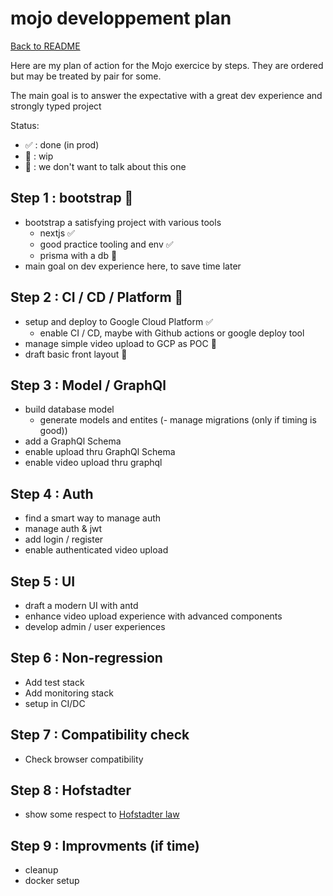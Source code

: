 # mojo developpement plan

[Back to README](./README.md)

Here are my plan of action for the Mojo exercice by steps.
They are ordered but may be treated by pair for some.

The main goal is to answer the expectative with a great dev experience and strongly typed project

Status:

- ✅ : done (in prod)
- 🚧 : wip
- 🚫 : we don't want to talk about this one

## Step 1 : bootstrap 🚧

- bootstrap a satisfying project with various tools
  - nextjs ✅
  - good practice tooling and env ✅
  - prisma with a db 🚧
- main goal on dev experience here, to save time later

## Step 2 : CI / CD / Platform 🚧

- setup and deploy to Google Cloud Platform ✅
  - enable CI / CD, maybe with Github actions or google deploy tool
- manage simple video upload to GCP as POC 🚧
- draft basic front layout 🚧

## Step 3 : Model / GraphQl

- build database model
  - generate models and entites
    (- manage migrations (only if timing is good))
- add a GraphQl Schema
- enable upload thru GraphQl Schema
- enable video upload thru graphql

## Step 4 : Auth

- find a smart way to manage auth
- manage auth & jwt
- add login / register
- enable authenticated video upload

## Step 5 : UI

- draft a modern UI with antd
- enhance video upload experience with advanced components
- develop admin / user experiences

## Step 6 : Non-regression

- Add test stack
- Add monitoring stack
- setup in CI/DC

## Step 7 : Compatibility check

- Check browser compatibility

## Step 8 : Hofstadter

- show some respect to [Hofstadter law](https://en.wikipedia.org/wiki/Hofstadter%27s_law)

## Step 9 : Improvments (if time)

- cleanup
- docker setup
